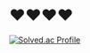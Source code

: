 # ❤❤❤❤
[![Solved.ac Profile](http://mazassumnida.wtf/api/v2/generate_badge?boj=wjddnjs0528)](https://solved.ac/wjddnjs0528/)
<!--
**Going777/Going777** is a ✨ _special_ ✨ repository because its `README.md` (this file) appears on your GitHub profile.

Here are some ideas to get you started:

- 🔭 I’m currently working on ...
- 🌱 I’m currently learning ...
- 👯 I’m looking to collaborate on ...
- 🤔 I’m looking for help with ...
- 💬 Ask me about ...
- 📫 How to reach me: ...
- 😄 Pronouns: ...
- ⚡ Fun fact: ...
-->
